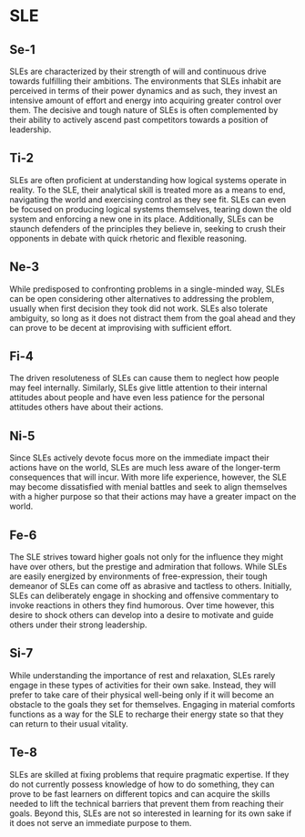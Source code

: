 # SLE

## Se-1

SLEs are characterized by their strength of will and continuous drive towards fulfilling their ambitions. The environments that SLEs inhabit are perceived in terms of their power dynamics and as such, they invest an intensive amount of effort and energy into acquiring greater control over them. The decisive and tough nature of SLEs is often complemented by their ability to actively ascend past competitors towards a position of leadership.

## Ti-2

SLEs are often proficient at understanding how logical systems operate in reality. To the SLE, their analytical skill is treated more as a means to end, navigating the world and exercising control as they see fit. SLEs can even be focused on producing logical systems themselves, tearing down the old system and enforcing a new one in its place. Additionally, SLEs can be staunch defenders of the principles they believe in, seeking to crush their opponents in debate with quick rhetoric and flexible reasoning.

## Ne-3

While predisposed to confronting problems in a single-minded way, SLEs can be open considering other alternatives to addressing the problem, usually when first decision they took did not work. SLEs also tolerate ambiguity, so long as it does not distract them from the goal ahead and they can prove to be decent at improvising with sufficient effort.

## Fi-4

The driven resoluteness of SLEs can cause them to neglect how people may feel internally. Similarly, SLEs give little attention to their internal attitudes about people and have even less patience for the personal attitudes others have about their actions. 

## Ni-5

Since SLEs actively devote focus more on the immediate impact their actions have on the world, SLEs are much less aware of the longer-term consequences that will incur. With more life experience, however, the SLE may become dissatisfied with menial battles and seek to align themselves with a higher purpose so that their actions may have a greater impact on the world.

## Fe-6

The SLE strives toward higher goals not only for the influence they might have over others, but the prestige and admiration that follows. While SLEs are easily energized by environments of free-expression, their tough demeanor of SLEs can come off as abrasive and tactless to others. Initially, SLEs can deliberately engage in shocking and offensive commentary to invoke reactions in others they find humorous. Over time however, this desire to shock others can develop into a desire to motivate and guide others under their strong leadership.

## Si-7

While understanding the importance of rest and relaxation, SLEs rarely engage in these types of activities for their own sake. Instead, they will prefer to take care of their physical well-being only if it will become an obstacle to the goals they set for themselves. Engaging in material comforts functions as a way for the SLE to recharge their energy state so that they can return to their usual vitality.

## Te-8

SLEs are skilled at fixing problems that require pragmatic expertise. If they do not currently possess knowledge of how to do something, they can prove to be fast learners on different topics and can acquire the skills needed to lift the technical barriers that prevent them from reaching their goals. Beyond this, SLEs are not so interested in learning for its own sake if it does not serve an immediate purpose to them.

